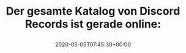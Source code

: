 ---
retweeted: false
source: <a href="https://about.twitter.com/products/tweetdeck" rel="nofollow">TweetDeck</a>
entities:
  hashtags: []
  symbols: []
  user_mentions: []
  urls:
  - url: https://t.co/5GG1vI3PDu
    expanded_url: https://bit.ly/2YGoFQl
    display_url: bit.ly/2YGoFQl
    indices:
    - '60'
    - '83'
display_text_range:
- '0'
- '83'
favorite_count: '2'
id_str: '1257577143732785156'
truncated: false
retweet_count: '2'
id: '1257577143732785156'
possibly_sensitive: false
created_at: Tue May 05 07:45:30 +0000 2020
favorited: false
full_text: 'Der gesamte Katalog von Discord Records ist gerade online:'
lang: de
quote_url: https://bit.ly/2YGoFQl
tags:
- pesos/twitter
date: '2020-05-05T07:45:30+00:00'
src: https://twitter.com/bascht/status/1257577143732785156
original_url: https://twitter.com/bascht/status/1257577143732785156
type: twitter_tweet
text: 'Der gesamte Katalog von Discord Records ist gerade online:'
title: 'Der gesamte Katalog von Discord Records ist gerade online:

  '

---